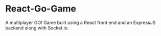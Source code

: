 # React-Go-Game
A multiplayer GO! Game built using a React front end and an ExpressJS backend along with Socket.io. 
